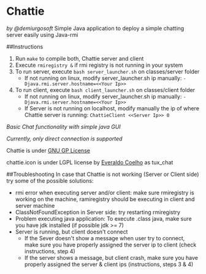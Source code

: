 Chattie
=======
_by @demiurgosoft_
Simple Java application to deploy a simple chatting server easily using Java-rmi

##Instructions
1. Run `make` to compile both, Chattie server and client
2. Execute `rmiregistry &` if rmi registry is not running in your system
3. To run server, execute `bash server_launcher.sh` on classes/server folder
	* If not running on linux, modify server_launcher.sh ip manually: `-Djava.rmi.server.hostname=<<Your Ip>>`
4. To run client, execute `bash client_launcher.sh` on classes/client folder
	* If not running on linux, modify server_launcher.sh ip manually: `-Djava.rmi.server.hostname=<<Your Ip>>`
	* If Server is not running on localhost, modify manually the ip of where Chattie server is running: `ChattieClient <<Server Ip>> 0`

_Basic Chat functionality with simple java GUI_

_Currently, only direct connection is supported_

Chattie is under [GNU GP License](https://github.com/demiurgosoft/chattie/blob/master/LICENSE)

chattie.icon is under LGPL license by [Everaldo Coelho](http://icones.pro/es/pinguino-tux-chat-2-imagen-png.html) as tux_chat

##Troubleshooting
In case that Chattie is not working (Server or Client side) try some of the possible solutions:

* rmi error when executing server and/or client: make sure rmiregistry is working on the machine, ramiregistry should be executing in client and server machine
* ClassNotFoundException in Server side: try restarting rmiregistry
* Problem executing java application: To execute .class java, make sure you have jdk installed (if possible jdk >= 7)
* Server is running, but client doesn't connect
	* If the Sever doesn't show a message when user try to connect, make sure you have properly assigned the server ip to client (check instructions, step 4)
	* If the server shows a message, but client crash, make sure you have properly assigned the server & client ips (instructions, steps 3 & 4)
